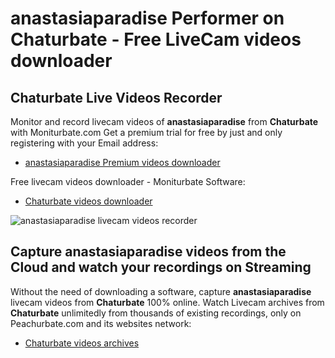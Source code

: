 # anastasiaparadise Performer on Chaturbate - Free LiveCam videos downloader

## Chaturbate Live Videos Recorder

Monitor and record livecam videos of **anastasiaparadise** from **Chaturbate** with Moniturbate.com
Get a premium trial for free by just and only registering with your Email address:
* [anastasiaparadise Premium videos downloader](https://moniturbate.com/request-demo-licence-key.html)

Free livecam videos downloader - Moniturbate Software:
* [Chaturbate videos downloader](https://moniturbate.com/moniturbate-download-software.html)

![anastasiaparadise livecam videos recorder](https://peachurnet.com/templates/moniturbate-software.png)


## Capture anastasiaparadise videos from the Cloud and watch your recordings on Streaming

Without the need of downloading a software, capture **anastasiaparadise** livecam videos from **Chaturbate** 100% online.
Watch Livecam archives from **Chaturbate** unlimitedly from thousands of existing recordings, only on Peachurbate.com and its websites network:
* [Chaturbate videos archives](https://peachurnet.com/)
